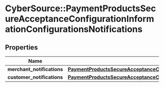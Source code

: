 # CyberSource::PaymentProductsSecureAcceptanceConfigurationInformationConfigurationsNotifications

## Properties
Name | Type | Description | Notes
------------ | ------------- | ------------- | -------------
**merchant_notifications** | [**PaymentProductsSecureAcceptanceConfigurationInformationConfigurationsNotificationsMerchantNotifications**](PaymentProductsSecureAcceptanceConfigurationInformationConfigurationsNotificationsMerchantNotifications.md) |  | [optional] 
**customer_notifications** | [**PaymentProductsSecureAcceptanceConfigurationInformationConfigurationsNotificationsCustomerNotifications**](PaymentProductsSecureAcceptanceConfigurationInformationConfigurationsNotificationsCustomerNotifications.md) |  | [optional] 


